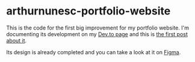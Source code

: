 # arthurnunesc-portfolio-website

This is the code for the first big improvement for my portfolio website. I'm documenting its development on my [Dev.to page](https://dev.to/arthurnunesc) and this is [the first post about it](https://dev.to/arthurnunesc/remaking-my-portfolio-website-204j).

Its design is already completed and you can take a look at it on [Figma](https://www.figma.com/proto/mqFCogKxHtyjF7w5KeeEKS/arthurnunesc-Portfolio-Website?node-id=501%3A88&scaling=min-zoom&page-id=0%3A1&starting-point-node-id=501%3A88).

